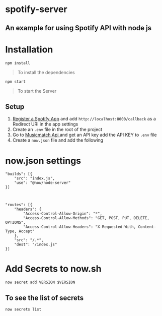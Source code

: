 # spotify-server

## An example for using Spotify API with node js

# Installation
```
npm install
```
> To install the dependencies

```
npm start
```
> To start the Server

## Setup

1. [Register a Spotify App](https://developer.spotify.com/dashboard/applications) and add `http://localhost:8000/callback` as a Redirect URI in the app settings
2. Create an `.env` file in the root of the project 
3. Go to [Musicmatch Api ](https://developer.musixmatch.com/) and  get an API key add the API KEY to `.env` file
4. Create a `now.json` file and add the following

# now.json settings
```
"builds": [{
    "src": "index.js",
    "use": "@now/node-server"
}]



"routes": [{
    "headers": {
        "Access-Control-Allow-Origin": "*",
        "Access-Control-Allow-Methods": "GET, POST, PUT, DELETE, OPTIONS",
        "Access-Control-Allow-Headers": "X-Requested-With, Content-Type, Accept"
    },
    "src": "/.*",
    "dest": "/index.js"
}]
```

# Add Secrets to now.sh
```
now secret add VERSION $VERSION
```
## To see the list of secrets 
```Shell
now secrets list
```
